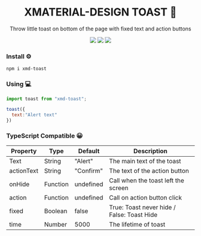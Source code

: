 <div align="center">
  <h1>XMATERIAL-DESIGN TOAST 🍞</h1>
  <p>Throw little toast on bottom of the page with fixed text and action buttons</p>
  <img src="https://img.shields.io/badge/license-MIT-blue.svg">
  <img src="https://img.shields.io/badge/build-passing-brightgreen.svg">
  <img src="https://badge.fury.io/js/xmd-toast.svg">
</div>

### Install ⚙️
``` 
npm i xmd-toast
```

### Using 💻
```javascript
import toast from "xmd-toast";

toast({
  text:"Alert text"
})
```

### TypeScript Compatible 😀


| Property   | Type     | Default   | Description                                |
| ---------- | -------- | --------- | ------------------------------------------ |
| Text       | String   | "Alert"   | The main text of the toast                 | 
| actionText | String   | "Confirm" | The text of the action button              | 
| onHide     | Function | undefined | Call when the toast left the screen        | 
| action     | Function | undefined | Call on action button click                | 
| fixed      | Boolean  | false     | True: Toast never hide / False: Toast Hide | 
| time       | Number   | 5000      | The lifetime of toast                      | 